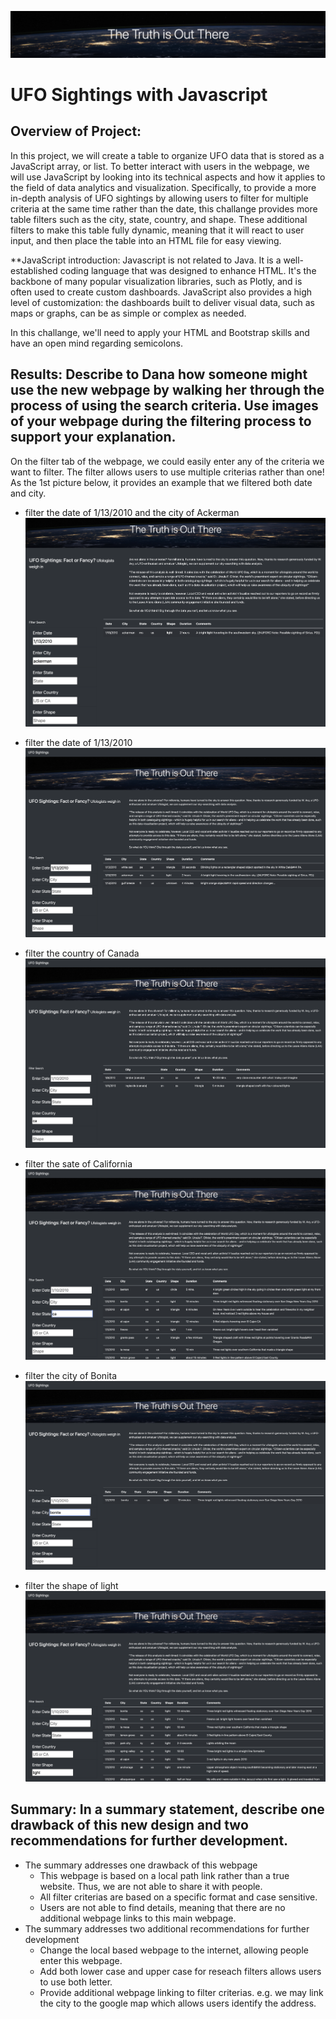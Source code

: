 ![the_truth_is_out_there](pics/the_truth_is_out_there.png)

# UFO Sightings with Javascript

## Overview of Project: 

In this project, we will create a table to organize UFO data that is stored as a JavaScript array, or list. To better interact with users in the webpage, we will use JavaScript by looking into its technical aspects and how it applies to the field of data analytics and visualization. Specifically, to provide a more in-depth analysis of UFO sightings by allowing users to filter for multiple criteria at the same time rather than the date, this challange provides more table filters such as the city, state, country, and shape. These additional filters to make this table fully dynamic, meaning that it will react to user input, and then place the table into an HTML file for easy viewing.

**JavaScript introduction: Javascript is not related to Java. It is a well-established coding language that was designed to enhance HTML. It's the backbone of many popular visualization libraries, such as Plotly, and is often used to create custom dashboards. JavaScript also provides a high level of customization: the dashboards built to deliver visual data, such as maps or graphs, can be as simple or complex as needed.

In this challange, we'll need to apply your HTML and Bootstrap skills and have an open mind regarding semicolons.

## Results: Describe to Dana how someone might use the new webpage by walking her through the process of using the search criteria. Use images of your webpage during the filtering process to support your explanation.

On the filter tab of the webpage, we could easily enter any of the criteria we want to filter. The filter allows users to use multiple criterias rather than one! As the 1st picture below, it provides an example that we filtered both date and city.

- filter the date of 1/13/2010 and the city of Ackerman
![filter_date_city](pics/filter_date_city.png)


- filter the date of 1/13/2010
![filter_date](pics/filter_date.png)


- filter the country of Canada
![filter_country_ca](pics/filter_country_ca.png)


- filter the sate of California
![filter_state](pics/filter_state.png)


- filter the city of Bonita
![filter_city_bonita](pics/filter_city_bonita.png)


- filter the shape of light
![filter_shape_light](pics/filter_shape_light.png)


## Summary: In a summary statement, describe one drawback of this new design and two recommendations for further development.

- The summary addresses one drawback of this webpage
  - This webpage is based on a local path link rather than a true website. Thus, we are not able to share it with people. 
  - All filter criterias are based on a specific format and case sensitive.
  - Users are not able to find details, meaning that there are no additional webpage links to this main webpage.
- The summary addresses two additional recommendations for further development
  - Change the local based webpage to the internet, allowing people enter this webpage.
  - Add both lower case and upper case for reseach filters allows users to use both letter.
  - Provide additional webpage linking to filter criterias. e.g. we may link the city to the google map which allows users identify the address.
